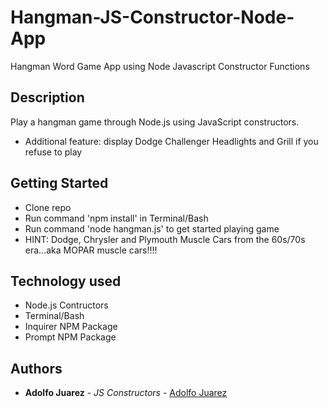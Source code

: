 # Hangman-JS-Constructor-Node-App
Hangman Word Game App using Node Javascript Constructor Functions

## Description
Play a hangman game through Node.js using JavaScript constructors.
* Additional feature: display Dodge Challenger Headlights and Grill if you refuse to play

## Getting Started
- Clone repo
- Run command 'npm install' in Terminal/Bash 
- Run command 'node hangman.js' to get started playing game 
- HINT: Dodge, Chrysler and Plymouth Muscle Cars from the 60s/70s era...aka MOPAR muscle cars!!!!

## Technology used
- Node.js Contructors
- Terminal/Bash
- Inquirer NPM Package
- Prompt NPM Package


## Authors

* **Adolfo Juarez** - *JS Constructors* - [Adolfo Juarez](https://github.com/juarezadolfo)

